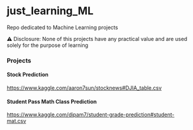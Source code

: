 # just_learning_ML
Repo dedicated to Machine Learning projects

:warning: Disclosure: None of this projects have any practical value and are used solely for the purpose of learning

### Projects

#### Stock Prediction
https://www.kaggle.com/aaron7sun/stocknews#DJIA_table.csv

#### Student Pass Math Class Prediction
https://www.kaggle.com/dipam7/student-grade-prediction#student-mat.csv
